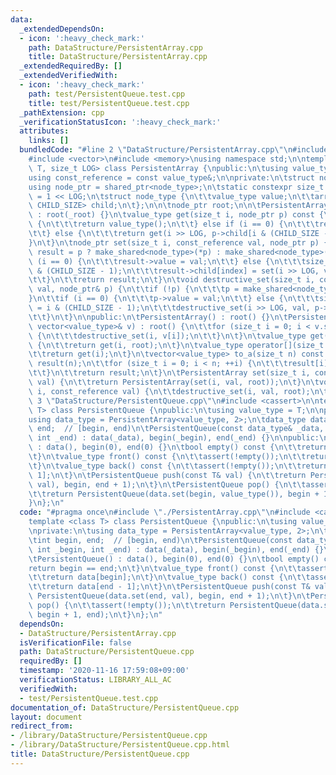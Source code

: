 ```yaml
---
data:
  _extendedDependsOn:
  - icon: ':heavy_check_mark:'
    path: DataStructure/PersistentArray.cpp
    title: DataStructure/PersistentArray.cpp
  _extendedRequiredBy: []
  _extendedVerifiedWith:
  - icon: ':heavy_check_mark:'
    path: test/PersistentQueue.test.cpp
    title: test/PersistentQueue.test.cpp
  _pathExtension: cpp
  _verificationStatusIcon: ':heavy_check_mark:'
  attributes:
    links: []
  bundledCode: "#line 2 \"DataStructure/PersistentArray.cpp\"\n#include <array>\n\
    #include <vector>\n#include <memory>\nusing namespace std;\n\ntemplate <class\
    \ T, size_t LOG> class PersistentArray {\npublic:\n\tusing value_type = T;\n\t\
    using const_reference = const value_type&;\n\nprivate:\n\tstruct node_type;\n\t\
    using node_ptr = shared_ptr<node_type>;\n\tstatic constexpr size_t CHILD_SIZE\
    \ = 1 << LOG;\n\tstruct node_type {\n\t\tvalue_type value;\n\t\tarray<node_ptr,\
    \ CHILD_SIZE> child;\n\t};\n\n\tnode_ptr root;\n\n\tPersistentArray(node_ptr _root)\
    \ : root(_root) {}\n\tvalue_type get(size_t i, node_ptr p) const {\n\t\tif (!p)\
    \ {\n\t\t\treturn value_type();\n\t\t} else if (i == 0) {\n\t\t\treturn p->value;\n\
    \t\t} else {\n\t\t\treturn get(i >> LOG, p->child[i & (CHILD_SIZE - 1)]);\n\t\t\
    }\n\t}\n\tnode_ptr set(size_t i, const_reference val, node_ptr p) {\n\t\tnode_ptr\
    \ result = p ? make_shared<node_type>(*p) : make_shared<node_type>();\n\t\tif\
    \ (i == 0) {\n\t\t\tresult->value = val;\n\t\t} else {\n\t\t\tsize_t index = i\
    \ & (CHILD_SIZE - 1);\n\t\t\tresult->child[index] = set(i >> LOG, val, result->child[index]);\n\
    \t\t}\n\t\treturn result;\n\t}\n\tvoid destructive_set(size_t i, const_reference\
    \ val, node_ptr& p) {\n\t\tif (!p) {\n\t\t\tp = make_shared<node_type>();\n\t\t\
    }\n\t\tif (i == 0) {\n\t\t\tp->value = val;\n\t\t} else {\n\t\t\tsize_t index\
    \ = i & (CHILD_SIZE - 1);\n\t\t\tdestructive_set(i >> LOG, val, p->child[index]);\n\
    \t\t}\n\t}\n\npublic:\n\tPersistentArray() : root() {}\n\tPersistentArray(const\
    \ vector<value_type>& v) : root() {\n\t\tfor (size_t i = 0; i < v.size(); ++i)\
    \ {\n\t\t\tdestructive_set(i, v[i]);\n\t\t}\n\t}\n\tvalue_type get(size_t i) const\
    \ {\n\t\treturn get(i, root);\n\t}\n\tvalue_type operator[](size_t i) const {\n\
    \t\treturn get(i);\n\t}\n\tvector<value_type> to_a(size_t n) const {\n\t\tvector<value_type>\
    \ result(n);\n\t\tfor (size_t i = 0; i < n; ++i) {\n\t\t\tresult[i] = get(i);\n\
    \t\t}\n\t\treturn result;\n\t}\n\tPersistentArray set(size_t i, const_reference\
    \ val) {\n\t\treturn PersistentArray(set(i, val, root));\n\t}\n\tvoid destructive_set(size_t\
    \ i, const_reference val) {\n\t\tdestructive_set(i, val, root);\n\t}\n};\n#line\
    \ 3 \"DataStructure/PersistentQueue.cpp\"\n#include <cassert>\n\ntemplate <class\
    \ T> class PersistentQueue {\npublic:\n\tusing value_type = T;\n\nprivate:\n\t\
    using data_type = PersistentArray<value_type, 2>;\n\tdata_type data;\n\tint begin,\
    \ end;  // [begin, end)\n\tPersistentQueue(const data_type& _data, int _begin,\
    \ int _end) : data(_data), begin(_begin), end(_end) {}\n\npublic:\n\tPersistentQueue()\
    \ : data(), begin(0), end(0) {}\n\tbool empty() const {\n\t\treturn begin == end;\n\
    \t}\n\tvalue_type front() const {\n\t\tassert(!empty());\n\t\treturn data[begin];\n\
    \t}\n\tvalue_type back() const {\n\t\tassert(!empty());\n\t\treturn data[end -\
    \ 1];\n\t}\n\tPersistentQueue push(const T& val) {\n\t\treturn PersistentQueue(data.set(end,\
    \ val), begin, end + 1);\n\t}\n\tPersistentQueue pop() {\n\t\tassert(!empty());\n\
    \t\treturn PersistentQueue(data.set(begin, value_type()), begin + 1, end);\n\t\
    }\n};\n"
  code: "#pragma once\n#include \"./PersistentArray.cpp\"\n#include <cassert>\n\n\
    template <class T> class PersistentQueue {\npublic:\n\tusing value_type = T;\n\
    \nprivate:\n\tusing data_type = PersistentArray<value_type, 2>;\n\tdata_type data;\n\
    \tint begin, end;  // [begin, end)\n\tPersistentQueue(const data_type& _data,\
    \ int _begin, int _end) : data(_data), begin(_begin), end(_end) {}\n\npublic:\n\
    \tPersistentQueue() : data(), begin(0), end(0) {}\n\tbool empty() const {\n\t\t\
    return begin == end;\n\t}\n\tvalue_type front() const {\n\t\tassert(!empty());\n\
    \t\treturn data[begin];\n\t}\n\tvalue_type back() const {\n\t\tassert(!empty());\n\
    \t\treturn data[end - 1];\n\t}\n\tPersistentQueue push(const T& val) {\n\t\treturn\
    \ PersistentQueue(data.set(end, val), begin, end + 1);\n\t}\n\tPersistentQueue\
    \ pop() {\n\t\tassert(!empty());\n\t\treturn PersistentQueue(data.set(begin, value_type()),\
    \ begin + 1, end);\n\t}\n};\n"
  dependsOn:
  - DataStructure/PersistentArray.cpp
  isVerificationFile: false
  path: DataStructure/PersistentQueue.cpp
  requiredBy: []
  timestamp: '2020-11-16 17:59:08+09:00'
  verificationStatus: LIBRARY_ALL_AC
  verifiedWith:
  - test/PersistentQueue.test.cpp
documentation_of: DataStructure/PersistentQueue.cpp
layout: document
redirect_from:
- /library/DataStructure/PersistentQueue.cpp
- /library/DataStructure/PersistentQueue.cpp.html
title: DataStructure/PersistentQueue.cpp
---
```

